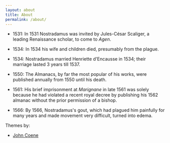 ```yaml
---
layout: about
title: About
permalink: /about/
---
```


* 1531:	In 1531 Nostradamus was invited by Jules-César Scaliger, a leading Renaissance scholar, to come to *Agen*.

* 1534:	In 1534 his wife and children died, presumably from the plague.

* 1534:	Nostradamus married Henriette d'Encausse in 1534; their marriage lasted 3 years till 1537.

* 1550:	The Almanacs, by far the most popular of his works, were published annually from 1550 until his death.

* 1561:	His brief imprisonment at *Marignane* in late 1561 was solely because he had violated a recent royal decree by publishing his 1562 almanac without the prior permission of a bishop.

* 1566:	By 1566, Nostradamus's gout, which had plagued him painfully for many years and made movement very difficult, turned into edema.

Themes by: 
* [John Coene](https://github.com/JohnCoene)

<!-- 5. Replace favicon.ico in root folder -->